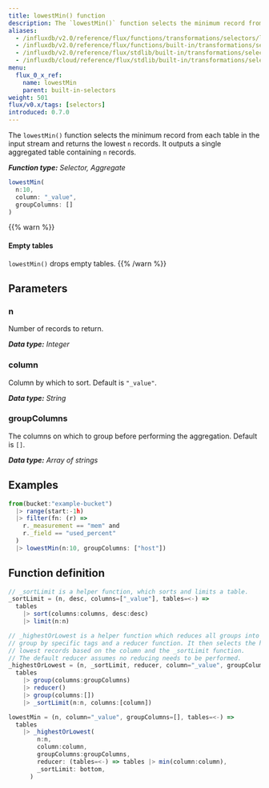```yaml
---
title: lowestMin() function
description: The `lowestMin()` function selects the minimum record from each table in the input stream and returns the lowest `n` records.
aliases:
  - /influxdb/v2.0/reference/flux/functions/transformations/selectors/lowestmin
  - /influxdb/v2.0/reference/flux/functions/built-in/transformations/selectors/lowestmin/
  - /influxdb/v2.0/reference/flux/stdlib/built-in/transformations/selectors/lowestmin/
  - /influxdb/cloud/reference/flux/stdlib/built-in/transformations/selectors/lowestmin/
menu:
  flux_0_x_ref:
    name: lowestMin
    parent: built-in-selectors
weight: 501
flux/v0.x/tags: [selectors]
introduced: 0.7.0
---
```


The `lowestMin()` function selects the minimum record from each table in the input stream and returns the lowest `n` records.
It outputs a single aggregated table containing `n` records.

_**Function type:** Selector, Aggregate_

```js
lowestMin(
  n:10,
  column: "_value",
  groupColumns: []
)
```

{{% warn %}}
#### Empty tables
`lowestMin()` drops empty tables.
{{% /warn %}}

## Parameters

### n
Number of records to return.

_**Data type:** Integer_

### column
Column by which to sort.
Default is `"_value"`.

_**Data type:** String_

### groupColumns
The columns on which to group before performing the aggregation.
Default is `[]`.

_**Data type:** Array of strings_

## Examples
```js
from(bucket:"example-bucket")
  |> range(start:-1h)
  |> filter(fn: (r) =>
    r._measurement == "mem" and
    r._field == "used_percent"
  )
  |> lowestMin(n:10, groupColumns: ["host"])
```

## Function definition
```js
// _sortLimit is a helper function, which sorts and limits a table.
_sortLimit = (n, desc, columns=["_value"], tables=<-) =>
  tables
    |> sort(columns:columns, desc:desc)
    |> limit(n:n)

// _highestOrLowest is a helper function which reduces all groups into a single
// group by specific tags and a reducer function. It then selects the highest or
// lowest records based on the column and the _sortLimit function.
// The default reducer assumes no reducing needs to be performed.
_highestOrLowest = (n, _sortLimit, reducer, column="_value", groupColumns=[], tables=<-) =>
  tables
    |> group(columns:groupColumns)
    |> reducer()
    |> group(columns:[])
    |> _sortLimit(n:n, columns:[column])

lowestMin = (n, column="_value", groupColumns=[], tables=<-) =>
  tables
    |> _highestOrLowest(
        n:n,
        column:column,
        groupColumns:groupColumns,
        reducer: (tables=<-) => tables |> min(column:column),
        _sortLimit: bottom,
      )
```
